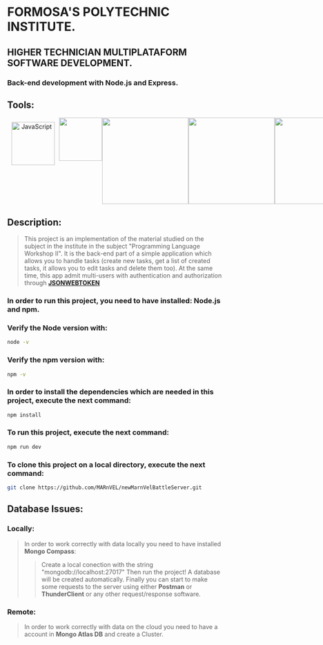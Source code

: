 # FORMOSA'S POLYTECHNIC INSTITUTE.
## HIGHER TECHNICIAN MULTIPLATAFORM SOFTWARE DEVELOPMENT.

### Back-end development with __Node.js__ and **Express**.
## Tools:
<div align="center" style="display: flex">
    <span>
        <a href="https://es.javascript.info/" target="_blank">
            <img width="100" style="margin: 10" title='JavaScript' src='https://upload.wikimedia.org/wikipedia/commons/6/6a/JavaScript-logo.png'>
        </a>
    </span>
    <span>
        <a href="https://nodejs.org/en/" title='NodeJS' target="_blank">
            <img width="100" src='https://upload.wikimedia.org/wikipedia/commons/d/d9/Node.js_logo.svg'>
        </a>
    </span>
    <br/>
    <span>
        <a href="https://www.mongodb.com/docs/" title='MongoDB' target="_blank">
            <img width="200" src='https://upload.wikimedia.org/wikipedia/commons/9/93/MongoDB_Logo.svg'>
        </a>
    </span>
    <span>
        <a href="https://mongoosejs.com/" title='Mongoose' target="_blank">
            <img width="200" src='https://mongoosejs.com/docs/images/mongoose5_62x30_transparent.png'>
        </a>
    </span>
    <span>
        <a href="https://expressjs.com/es/" title='ExpressJS' target="_blank">
            <img width="200" src='https://upload.wikimedia.org/wikipedia/commons/6/64/Expressjs.png'>
        </a>
    </span>

    
</div>

## Description:
> This project is an implementation of the material studied on the subject in the institute in the subject "Programming Language Workshop II".
> It is the back-end part of a simple application which allows you to handle tasks (create new tasks, get a list of created tasks, it allows you to edit tasks and delete them too).
> At the same time, this app admit multi-users with authentication and authorization through **[JSONWEBTOKEN][1]**


### In order to run this project, you need to have installed:  __Node.js__  and __npm__.


### Verify the Node version with:
```bash
node -v
```

### Verify the npm version with:
```bash	
npm -v
```

### In order to install the dependencies which are needed in this project, execute the next command:

```bash
npm install
```

### To run this project, execute the next command:

```bash
npm run dev
```

### To clone this project on a local directory, execute the next command:

```bash
git clone https://github.com/MARnVEL/newMarnVelBattleServer.git
```
## Database Issues:
### Locally:
> In order to work correctly with data locally you need to have installed **Mongo Compass**:
>> Create a local conection with the string "mongodb://localhost:27017"
>> Then run the project!
> A database will be created automatically. Finally you can start to make some requests to the server using either **Postman** or **ThunderClient** or any other request/response software.


### Remote:
> In order to work correctly with data on the cloud you need to have a account in **Mongo Atlas DB**  and create a Cluster.
>> 


[1]: https://jwt.io/


